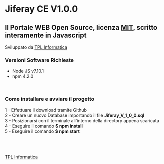 <h1>Jiferay CE V1.0.0</h1>
<h2>Il Portale WEB Open Source, licenza <a href="https://opensource.org/licenses/MIT" target="_blank">MIT</a>, scritto interamente in Javascript</h2>
Sviluppato da <a href="https://www.tplinformatica.com/">TPL Informatica</a>

<h3>Versioni Software Richieste</h3>
<ul>
  <li>Node JS v7.10.1</li>
  <li>npm 4.2.0</li>
</ul>

<br>

<h3>Come installare e avviare il progetto</h3>
<p>
  1 - Effettuare il download tramite Github
  <br>
  2 - Creare un nuovo Database importando il file <b>Jiferay_V_1_0_0.sql</b>
  <br>
  3 - Posizionarsi con il terminale all'interno della directory appena scaricata
  <br>
  4 - Eseguire il comando <b>$ npm install</b>
  <br>
  5 - Eseguire il comando <b>$ npm start</b>
</p>

<br>
<br>
<br>
<a href="https://www.tplinformatica.com/">TPL Informatica</a>
